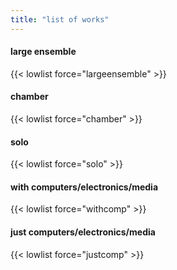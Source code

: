 ```yaml
---
title: "list of works"
---
```



#### large ensemble

{{< lowlist force="largeensemble" >}}


#### chamber

{{< lowlist force="chamber" >}}

#### solo

{{< lowlist force="solo" >}}

#### with computers/electronics/media

{{< lowlist force="withcomp" >}}

#### just computers/electronics/media

{{< lowlist force="justcomp" >}}
